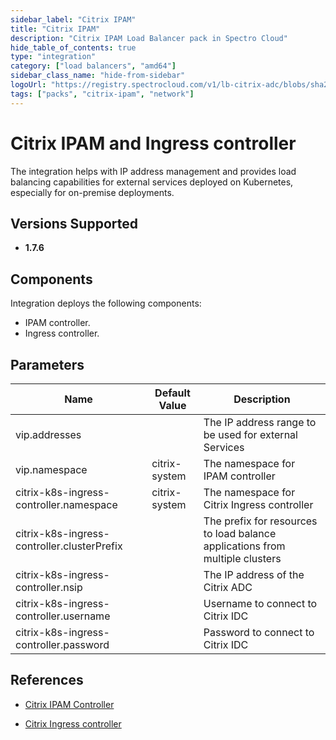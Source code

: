```yaml
---
sidebar_label: "Citrix IPAM"
title: "Citrix IPAM"
description: "Citrix IPAM Load Balancer pack in Spectro Cloud"
hide_table_of_contents: true
type: "integration"
category: ["load balancers", "amd64"]
sidebar_class_name: "hide-from-sidebar"
logoUrl: "https://registry.spectrocloud.com/v1/lb-citrix-adc/blobs/sha256:17f8ebc0dc69d329a39e5d27fc0ce3574034d18ab1776fabda396c5403b0bd86?type=image.webp"
tags: ["packs", "citrix-ipam", "network"]
---
```


# Citrix IPAM and Ingress controller

The integration helps with IP address management and provides load balancing capabilities for external services deployed
on Kubernetes, especially for on-premise deployments.

## Versions Supported

<Tabs queryString="versions">
<TabItem label="1.7.x" value="1.7.x">

- **1.7.6**

</TabItem>
</Tabs>

## Components

Integration deploys the following components:

- IPAM controller.
- Ingress controller.

## Parameters

| Name                                        | Default Value | Description                                                                  |
| ------------------------------------------- | ------------- | ---------------------------------------------------------------------------- |
| vip.addresses                               |               | The IP address range to be used for external Services                        |
| vip.namespace                               | citrix-system | The namespace for IPAM controller                                            |
| citrix-k8s-ingress-controller.namespace     | citrix-system | The namespace for Citrix Ingress controller                                  |
| citrix-k8s-ingress-controller.clusterPrefix |               | The prefix for resources to load balance applications from multiple clusters |
| citrix-k8s-ingress-controller.nsip          |               | The IP address of the Citrix ADC                                             |
| citrix-k8s-ingress-controller.username      |               | Username to connect to Citrix IDC                                            |
| citrix-k8s-ingress-controller.password      |               | Password to connect to Citrix IDC                                            |

## References

- [Citrix IPAM Controller](https://docs.netscaler.com/en-us/netscaler-k8s-ingress-controller/configure/ipam-for-ingress.html)

- [Citrix Ingress controller](https://docs.netscaler.com/en-us/netscaler-k8s-ingress-controller/#expose-services-of-type-loadbalancer-using-an-ip-address-from-the-citrix-ipam-controller)
